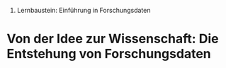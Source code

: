 1. Lernbaustein: Einführung in Forschungsdaten

# Von der Idee zur Wissenschaft: Die Entstehung von Forschungsdaten
